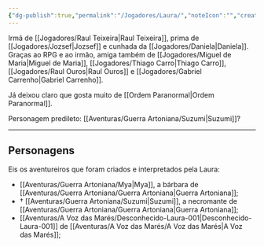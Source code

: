 ```yaml
---
{"dg-publish":true,"permalink":"/Jogadores/Laura/","noteIcon":"","created":"2025-10-13T17:42:06.665-03:00"}
---
```


Irmã de [[Jogadores/Raul Teixeira\|Raul Teixeira]], prima de [[Jogadores/Jozsef\|Jozsef]] e cunhada da [[Jogadores/Daniela\|Daniela]].
Graças ao RPG e ao irmão, amiga também de [[Jogadores/Miguel de Maria\|Miguel de Maria]], [[Jogadores/Thiago Carro\|Thiago Carro]], [[Jogadores/Raul Ouros\|Raul Ouros]] e [[Jogadores/Gabriel Carrenho\|Gabriel Carrenho]].

Já deixou claro que gosta muito de [[Ordem Paranormal\|Ordem Paranormal]].

Personagem predileto: [[Aventuras/Guerra Artoniana/Suzumi\|Suzumi]]?

---
## Personagens
Eis os aventureiros que foram criados e interpretados pela Laura:
- [[Aventuras/Guerra Artoniana/Mya\|Mya]], a bárbara de [[Aventuras/Guerra Artoniana/Guerra Artoniana\|Guerra Artoniana]];
- † [[Aventuras/Guerra Artoniana/Suzumi\|Suzumi]], a necromante de [[Aventuras/Guerra Artoniana/Guerra Artoniana\|Guerra Artoniana]];
- [[Aventuras/A Voz das Marés/Desconhecido-Laura-001\|Desconhecido-Laura-001]] de [[Aventuras/A Voz das Marés/A Voz das Marés\|A Voz das Marés]];